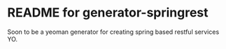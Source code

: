 README for generator-springrest
===============================
Soon to be a yeoman generator for creating spring based restful services YO.
